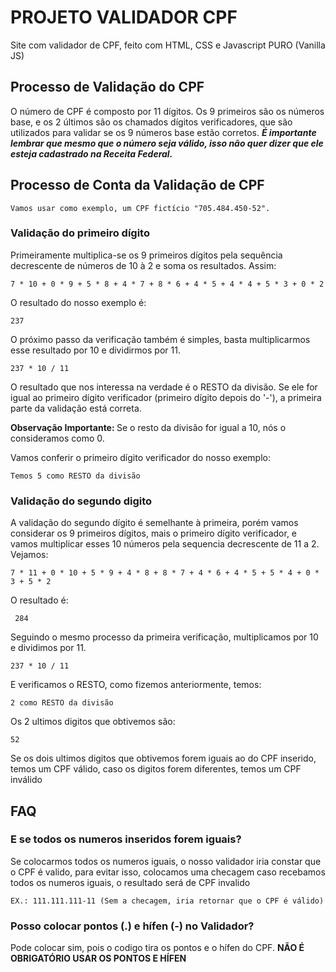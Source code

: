 # PROJETO VALIDADOR CPF
Site com validador de CPF, feito com HTML, CSS e Javascript PURO (Vanilla JS)

## Processo de Validação do CPF
<p> O número de CPF é composto por 11 dígitos. Os 9 primeiros são os números base, e os 2 últimos são os chamados dígitos verificadores, que são utilizados para validar se os 9 números base estão corretos. <i><b> É importante lembrar que mesmo que o número seja válido, isso não quer dizer que ele  esteja cadastrado na Receita Federal. </b></i></p>
  
## Processo de Conta da Validação de CPF
  
    Vamos usar como exemplo, um CPF fictício "705.484.450-52".
  ### Validação do primeiro dígito
  
  <p>Primeiramente multiplica-se os 9 primeiros dígitos pela sequência decrescente de números de 10 à 2 e soma os resultados. Assim: </p>

    7 * 10 + 0 * 9 + 5 * 8 + 4 * 7 + 8 * 6 + 4 * 5 + 4 * 4 + 5 * 3 + 0 * 2
    
  <p> O resultado do nosso exemplo é: </p>
                       
    237
    
 <p> O próximo passo da verificação também é simples, basta multiplicarmos esse resultado por 10 e dividirmos por 11. </p>  
       
    237 * 10 / 11
    
 <p> O resultado que nos interessa na verdade é o RESTO da divisão. Se ele for igual ao primeiro dígito verificador (primeiro dígito depois do '-'), a primeira parte da validação está correta.

<b> Observação Importante: </b> Se o resto da divisão for igual a 10, nós o consideramos como 0.

Vamos conferir o primeiro dígito verificador do nosso exemplo:</p>
  
    Temos 5 como RESTO da divisão


### Validação do segundo digito

<p> A validação do segundo dígito é semelhante à primeira, porém vamos considerar os 9 primeiros dígitos, mais o primeiro dígito verificador, e vamos multiplicar esses 10 números pela sequencia decrescente de 11 a 2. Vejamos: </p>
 
    7 * 11 + 0 * 10 + 5 * 9 + 4 * 8 + 8 * 7 + 4 * 6 + 4 * 5 + 5 * 4 + 0 * 3 + 5 * 2
    
<p> O resultado é: </p>

     284
  
<p> Seguindo o mesmo processo da primeira verificação, multiplicamos por 10 e dividimos por 11. </p>

    237 * 10 / 11
   
<p> E verificamos o RESTO, como fizemos anteriormente, temos: </p>

    2 como RESTO da divisão
  
<p> Os 2 ultimos digitos que obtivemos são: </p>  

    52
 
<p> Se os dois ultimos digitos que obtivemos forem iguais ao do CPF inserido, temos um CPF válido, caso os digitos forem diferentes, temos um CPF inválido </p>  
 
    
  ## FAQ
  
  ### E se todos os numeros inseridos forem iguais?
  
  <p> Se colocarmos todos os numeros iguais, o nosso validador iria constar que o CPF é valido, para evitar isso, colocamos uma checagem caso recebamos todos os numeros iguais, o resultado será de CPF invalido</p>
  
    EX.: 111.111.111-11 (Sem a checagem, iria retornar que o CPF é válido)
    
 ### Posso colocar pontos (.) e hífen (-) no Validador?
 
   <p> Pode colocar sim, pois o codigo tira os pontos e o hífen do CPF. <b> NÃO É OBRIGATÓRIO USAR OS PONTOS E HÍFEN </b></p>

